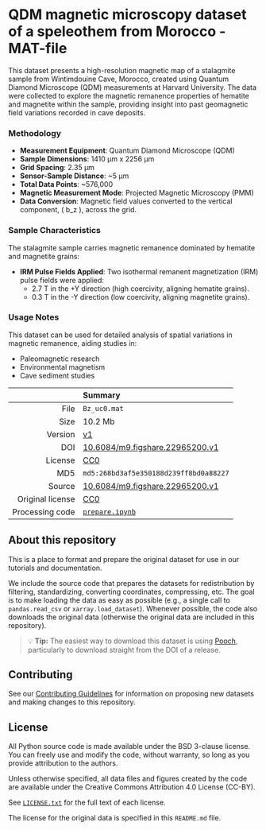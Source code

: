 # QDM magnetic microscopy dataset of a speleothem from Morocco - MAT-file

This dataset presents a high-resolution magnetic map of a stalagmite sample from Wintimdouine Cave, Morocco, created using Quantum Diamond Microscope (QDM) measurements at Harvard University. The data were collected to explore the magnetic remanence properties of hematite and magnetite within the sample, providing insight into past geomagnetic field variations recorded in cave deposits.

### Methodology

- **Measurement Equipment**: Quantum Diamond Microscope (QDM)
- **Sample Dimensions**: 1410 μm x 2256 μm
- **Grid Spacing**: 2.35 μm
- **Sensor-Sample Distance**: ~5 μm
- **Total Data Points**: ~576,000
- **Magnetic Measurement Mode**: Projected Magnetic Microscopy (PMM)  
- **Data Conversion**: Magnetic field values converted to the vertical component, \( b_z \), across the grid.

### Sample Characteristics

The stalagmite sample carries magnetic remanence dominated by hematite and magnetite grains:
- **IRM Pulse Fields Applied**: Two isothermal remanent magnetization (IRM) pulse fields were applied:
  - 2.7 T in the +Y direction (high coercivity, aligning hematite grains).
  - 0.3 T in the -Y direction (low coercivity, aligning magnetite grains).

### Usage Notes

This dataset can be used for detailed analysis of spatial variations in magnetic remanence, aiding studies in:
- Paleomagnetic research
- Environmental magnetism
- Cave sediment studies

| | Summary |
|--:|:--|
| File | `Bz_uc0.mat` |
| Size | 10.2 Mb |
| Version | [v1](https://github.com/fatiando-data/CHANGEME/releases/latest) |
| DOI | [10.6084/m9.figshare.22965200.v1](https://doi.org/10.6084/m9.figshare.22965200.v1) |
| License | [CC0](https://creativecommons.org/publicdomain/zero/1.0/) |
| MD5 | `md5:268bd3af5e350188d239ff8bd0a88227` |
| Source | [10.6084/m9.figshare.22965200.v1](https://doi.org/10.6084/m9.figshare.22965200.v1) |
| Original license |  [CC0](https://creativecommons.org/publicdomain/zero/1.0/)  |
| Processing code | [`prepare.ipynb`](https://nbviewer.org/github/fatiando-data/CHANGEME/blob/main/prepare.ipynb) |

## About this repository

This is a place to format and prepare the original dataset for use in our
tutorials and documentation.

We include the source code that prepares the datasets for redistribution by
filtering, standardizing, converting coordinates, compressing, etc.
The goal is to make loading the data as easy as possible (e.g., a single call
to `pandas.read_csv` or `xarray.load_dataset`).
Whenever possible, the code also downloads the original data (otherwise the
original data are included in this repository).

> 💡 **Tip:** The easiest way to download this dataset is using
> [Pooch](https://www.fatiando.org/pooch), particularly to download straight
> from the DOI of a release.

## Contributing

See our [Contributing Guidelines][contrib] for information on proposing new
datasets and making changes to this repository.

## License

All Python source code is made available under the BSD 3-clause license. You
can freely use and modify the code, without warranty, so long as you provide
attribution to the authors.

Unless otherwise specified, all data files and figures created by the code are
available under the Creative Commons Attribution 4.0 License (CC-BY).

See [`LICENSE.txt`](LICENSE.txt) for the full text of each license.

The license for the original data is specified in this `README.md` file.


[contrib]: https://github.com/fatiando-data/.github/blob/main/CONTRIBUTING.md
